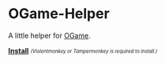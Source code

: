 # OGame-Helper

A little helper for [OGame](https://lobby.ogame.gameforge.com).

**[Install](https://github.com/MrBurrBurr/OGame-Helper/raw/main/code.user.js)**
<sub><sup>*(Violentmonkey or Tampermonkey is required to install.)*</sup></sub>
